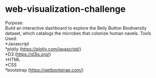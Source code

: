# web-visualization-challenge
Purpose:  
Build an interactive dashboard to explore the Belly Button Biodiversity dataset, which catalogs the microbes that colonize human  navels.
Tools Used:  
*Javascript<br />
  *plotly (https://plotly.com/javascript/)<br />
  *D3 (https://d3js.org/)<br />
*HTML<br />
*CSS<br />
  *bootstrap (https://getbootstrap.com/)<br />

